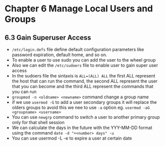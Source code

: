 # Chapter 6 Manage Local Users and Groups #

## 6.3 Gain Superuser Access ##

* `/etc/login.defs` file define default configuration parameters like password expiration, default home, and so on. 
* To enable a user to use sudo you can add the user to the wheel group
* Also we can edit the `/etc/sudoers` file to enable user to gain super user access
* In the sudoers file the sintaxis is `ALL=(ALL) ALL` the first ALL represent the host that can run the command, the second ALL represent the user that you can become and the third ALL represent the commands that you can run
* `groupmod -n <oldname> <newname>` command change a group name
* if we use `usermod -G` to add a user secondary groups it will replace the olders groups to avoid this we nee to use `-a` option eg. `usermod -aG <groupname> <username>`
* You can use `newgrp` command to switch a user to another primary group only for that shell session
* We can calculate the days in the future with the YYY-MM-DD format using the command `date -d "+<number> days" -u`
* You can use usermod -L -e <YYY-MM-DD> <user> to expire a user at certain date